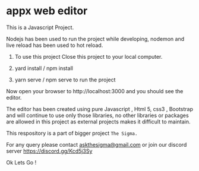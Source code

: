 # appx web editor

This is a Javascript Project.

Nodejs has been used to run the project while developing, nodemon and live reload has been used to hot reload.

1. To use this project Close this project to your local computer.

2. yard install / npm install 

3. yarn serve / npm serve to run the project 

Now open your browser to http://localhost:3000 and you should see the editor. 


The editor has been created using pure Javascript , Html 5, css3 , Bootstrap and will continue to use only those libraries, no other libraries or packages are allowed in this project as external projects makes it difficult to maintain.

This respository is a part of bigger project `The Sigma.`

For any query please contact askthesigma@gmail.com or join our discord server https://discord.gg/Kcd5j3Sy


Ok Lets Go ! 
